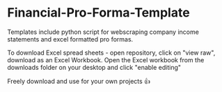 # Financial-Pro-Forma-Template

Templates include python script for webscraping company income statements and excel formatted pro formas.

To download Excel spread sheets - open repository, click on "view raw", download as an Excel Workbook. Open the Excel workbook from the downloads folder on your desktop and click "enable editing" 

Freely download and use for your own projects 👍
